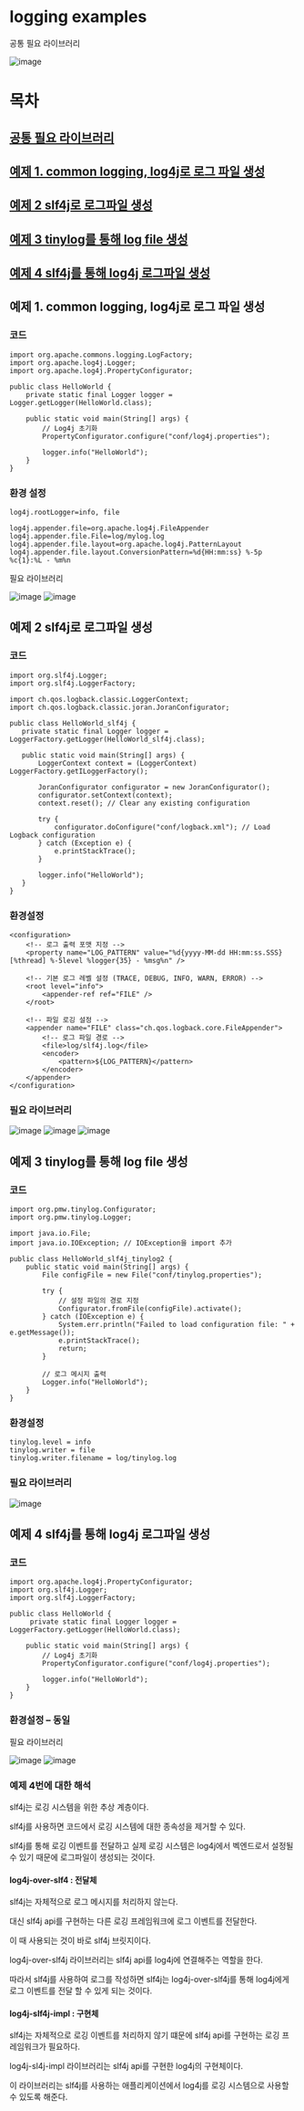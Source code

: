 


# logging examples
공통 필요 라이브러리


 ![image](https://github.com/auspicious0/mabatis_example/assets/108572025/2ec97496-43a2-4a94-b7ac-6f55b051d5ca)

 # 목차

  ## [공통 필요 라이브러리](#공통-필요-라이브러리)
  ## [예제 1. common logging, log4j로 로그 파일 생성](#예제-1-common-logging-log4j로-로그-파일-생성)
  ## [예제 2 slf4j로 로그파일 생성](#예제-2-slf4j로-로그파일-생성)
  ## [예제 3 tinylog를 통해 log file 생성](#예제-3-tinylog를-통해-log-file-생성)
  ## [예제 4 slf4j를 통해 log4j 로그파일 생성](#예제-4-slf4j를-통해-log4j-로그파일-생성)
    

## 예제 1. common logging, log4j로 로그 파일 생성

### 코드 

```
import org.apache.commons.logging.LogFactory;
import org.apache.log4j.Logger;
import org.apache.log4j.PropertyConfigurator;

public class HelloWorld {
    private static final Logger logger = Logger.getLogger(HelloWorld.class);

    public static void main(String[] args) {
        // Log4j 초기화
    	PropertyConfigurator.configure("conf/log4j.properties");
        
    	logger.info("HelloWorld");   
    }
}
```


### 환경 설정

```
log4j.rootLogger=info, file

log4j.appender.file=org.apache.log4j.FileAppender
log4j.appender.file.File=log/mylog.log
log4j.appender.file.layout=org.apache.log4j.PatternLayout
log4j.appender.file.layout.ConversionPattern=%d{HH:mm:ss} %-5p %c{1}:%L - %m%n
```

필요 라이브러리

 ![image](https://github.com/auspicious0/mabatis_example/assets/108572025/2501fb3f-d636-47e1-8b1f-4ebd4222d88d)
![image](https://github.com/auspicious0/mabatis_example/assets/108572025/2c00116c-db98-4b14-83c0-28315ff2abf7)


       

## 예제 2 slf4j로 로그파일 생성
 
 ### 코드

 ```
import org.slf4j.Logger;
import org.slf4j.LoggerFactory;

import ch.qos.logback.classic.LoggerContext;
import ch.qos.logback.classic.joran.JoranConfigurator;

public class HelloWorld_slf4j {
    private static final Logger logger = LoggerFactory.getLogger(HelloWorld_slf4j.class);

    public static void main(String[] args) {
        LoggerContext context = (LoggerContext) LoggerFactory.getILoggerFactory();

        JoranConfigurator configurator = new JoranConfigurator();
        configurator.setContext(context);
        context.reset(); // Clear any existing configuration

        try {
            configurator.doConfigure("conf/logback.xml"); // Load Logback configuration
        } catch (Exception e) {
            e.printStackTrace();
        }

        logger.info("HelloWorld");
    }
}
```

### 환경설정

```
<configuration>
    <!-- 로그 출력 포맷 지정 -->
    <property name="LOG_PATTERN" value="%d{yyyy-MM-dd HH:mm:ss.SSS} [%thread] %-5level %logger{35} - %msg%n" />

    <!-- 기본 로그 레벨 설정 (TRACE, DEBUG, INFO, WARN, ERROR) -->
    <root level="info">
        <appender-ref ref="FILE" />
    </root>

    <!-- 파일 로깅 설정 -->
    <appender name="FILE" class="ch.qos.logback.core.FileAppender">
        <!-- 로그 파일 경로 -->
        <file>log/slf4j.log</file>
        <encoder>
            <pattern>${LOG_PATTERN}</pattern>
        </encoder>
    </appender>
</configuration>
```

### 필요 라이브러리

    
 
  ![image](https://github.com/auspicious0/mabatis_example/assets/108572025/11506f28-154b-4577-b48c-51cf7333904a)
  ![image](https://github.com/auspicious0/mabatis_example/assets/108572025/0475bc1a-b29d-44a0-82ce-34819aec67c5)
  ![image](https://github.com/auspicious0/mabatis_example/assets/108572025/99f37cb3-2d62-419a-ba17-f823cdd905db)





## 예제 3 tinylog를 통해 log file 생성

### 코드 

```
import org.pmw.tinylog.Configurator;
import org.pmw.tinylog.Logger;

import java.io.File;
import java.io.IOException; // IOException을 import 추가

public class HelloWorld_slf4j_tinylog2 {
    public static void main(String[] args) {
        File configFile = new File("conf/tinylog.properties");

        try {
            // 설정 파일의 경로 지정
            Configurator.fromFile(configFile).activate();
        } catch (IOException e) {
            System.err.println("Failed to load configuration file: " + e.getMessage());
            e.printStackTrace();
            return;
        }

        // 로그 메시지 출력
        Logger.info("HelloWorld");
    }
}
```

### 환경설정

```
tinylog.level = info
tinylog.writer = file
tinylog.writer.filename = log/tinylog.log
```

### 필요 라이브러리

 ![image](https://github.com/auspicious0/mabatis_example/assets/108572025/339943eb-57c1-4c36-87ce-cb6cb95df2b3)


## 예제 4 slf4j를 통해 log4j 로그파일 생성

### 코드

```
import org.apache.log4j.PropertyConfigurator;
import org.slf4j.Logger;
import org.slf4j.LoggerFactory;

public class HelloWorld {
	 private static final Logger logger = LoggerFactory.getLogger(HelloWorld.class);

    public static void main(String[] args) {
        // Log4j 초기화
    	PropertyConfigurator.configure("conf/log4j.properties");
        
    	logger.info("HelloWorld");   
    }
}
```


### 환경설정 – 동일

필요 라이브러리 

 ![image](https://github.com/auspicious0/mabatis_example/assets/108572025/71579110-c0d8-4fb1-a5d9-f15097547a0e)
 ![image](https://github.com/auspicious0/mabatis_example/assets/108572025/6aae7f19-71cd-421e-afbf-15be96ee0324)

### 예제 4번에 대한 해석
slf4j는 로깅 시스템을 위한 추상 계층이다. 

slf4j를 사용하면 코드에서 로깅 시스템에 대한 종속성을 제거할 수 있다. 

slf4j를 통해 로깅 이벤트를 전달하고 실제 로깅 시스템은 log4j에서 벡엔드로서 설정될 수 있기 때문에 로그파일이 생성되는 것이다. 

#### log4j-over-slf4 : 전달체

slf4j는 자체적으로 로그 메시지를 처리하지 않는다. 

대신 slf4j api를 구현하는 다른 로깅 프레임워크에 로그 이벤트를 전달한다. 

이 때 사용되는 것이 바로 slf4j 브릿지이다. 

log4j-over-slf4j 라이브러리는 slf4j api를 log4j에 연결해주는 역할을 한다. 

따라서 slf4j를 사용하여 로그를 작성하면 slf4j는 log4j-over-slf4j를 통해 log4j에게 로그 이벤트를 전달 할 수 있게 되는 것이다.

#### log4j-slf4j-impl : 구현체

slf4j는 자체적으로 로깅 이벤트를 처리하지 않기 떄문에 slf4j api를 구현하는 로깅 프레임워크가 필요하다.

log4j-sl4j-impl 라이브러리는 slf4j api를 구현한 log4j의 구현체이다.

이 라이브러리는 slf4j를 사용하는 애플리케이션에서 log4j를 로깅 시스템으로 사용할 수 있도록 해준다. 

 

